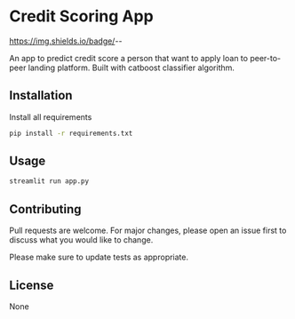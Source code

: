 # Credit Scoring App
https://img.shields.io/badge/<Property of>-<Creditable>-<RED>

An app to predict credit score a person that want to apply loan to peer-to-peer landing platform. Built with catboost classifier algorithm.

## Installation

Install all requirements

```bash
pip install -r requirements.txt
```

## Usage

```bash
streamlit run app.py
```

## Contributing
Pull requests are welcome. For major changes, please open an issue first to discuss what you would like to change.

Please make sure to update tests as appropriate.

## License
None